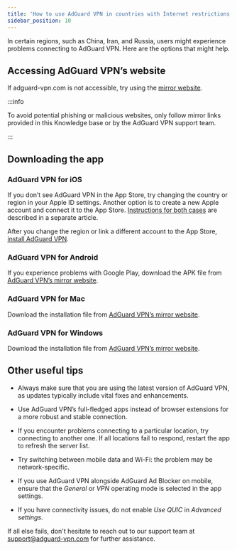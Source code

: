 ```yaml
---
title: 'How to use AdGuard VPN in countries with Internet restrictions'
sidebar_position: 10
---
```


In certain regions, such as China, Iran, and Russia, users might experience problems connecting to AdGuard VPN. Here are the options that might help.

## Accessing AdGuard VPN’s website

If adguard-vpn.com is not accessible, try using the [mirror website](https://adguardvpn-help.com/).

:::info

To avoid potential phishing or malicious websites, only follow mirror links provided in this Knowledge base or by the AdGuard VPN support team.

:::

## Downloading the app

### AdGuard VPN for iOS

If you don’t see AdGuard VPN in the App Store, try changing the country or region in your Apple ID settings. Another option is to create a new Apple account and connect it to the App Store. [Instructions for both cases](/adguard-vpn-for-ios/solving-problems/app-store) are described in a separate article.

After you change the region or link a different account to the App Store, [install AdGuard VPN](https://apps.apple.com/us/app/adguard-vpn-unlimited-fast/id1525373602).

### AdGuard VPN for Android

If you experience problems with Google Play, download the APK file from [AdGuard VPN’s mirror website](https://adguardvpn-help.com/android/overview.html).

### AdGuard VPN for Mac

Download the installation file from [AdGuard VPN’s mirror website](https://adguardvpn-help.com/windows/overview.html).

### AdGuard VPN for Windows

Download the installation file from [AdGuard VPN’s mirror website](https://adguardvpn-help.com/mac/overview.html).

## Other useful tips

- Always make sure that you are using the latest version of AdGuard VPN, as updates typically include vital fixes and enhancements.

- Use AdGuard VPN’s full-fledged apps instead of browser extensions for a more robust and stable connection.

- If you encounter problems connecting to a particular location, try connecting to another one. If all locations fail to respond, restart the app to refresh the server list.

- Try switching between mobile data and Wi-Fi: the problem may be network-specific.

- If you use AdGuard VPN alongside AdGuard Ad Blocker on mobile, ensure that the *General* or *VPN* operating mode is selected in the app settings.

- If you have connectivity issues, do not enable *Use QUIC* in *Advanced settings*.

If all else fails, don't hesitate to reach out to our support team at <support@adguard-vpn.com> for further assistance.
